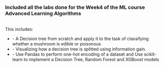 <h3>Included all the labs done for the Week4 of the ML course Advanced Learning Algorithms</h3>
<br/>
This includes:
<ul>
  <li>- A Decision tree from scratch and apply it to the task of classifying whether a mushroom is edible or poisonous</li>
  <li>- Visualizing how a decision tree is splitted using information gain.</li>
  <li>- Use Pandas to perform one-hot encoding of a dataset and Use scikit-learn to implement a Decision Tree, Random Forest and XGBoost models</li>
</ul>
